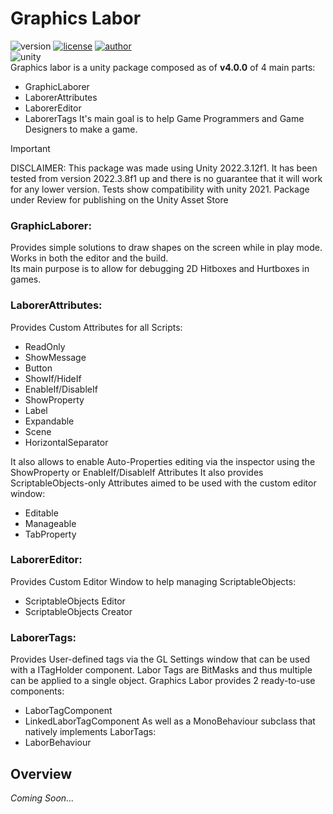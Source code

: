 # Graphics Labor 

![version](https://img.shields.io/badge/Version-4.0.2-blue)
[![license](https://img.shields.io/badge/License-GNU-green)](https://github.com/KSXGitHub/GPL-3.0)
[![author](https://img.shields.io/badge/Author-JariBou-orange)](https://jaribou.github.io/)  
![unity](https://img.shields.io/badge/Unity-2022.3-blue)  
Graphics labor is a unity package composed as of **v4.0.0** of 4 main parts:
- GraphicLaborer
- LaborerAttributes
- LaborerEditor
- LaborerTags
It's main goal is to help Game Programmers and Game Designers to make a game.

> [!IMPORTANT]
> DISCLAIMER: This package was made using Unity 2022.3.12f1.
> It has been tested from version 2022.3.8f1 up and there is no guarantee that it will work for any lower version.
> Tests show compatibility with unity 2021.
> Package under Review for publishing on the Unity Asset Store

### GraphicLaborer:
Provides simple solutions to draw shapes on the screen while in play mode. Works in both the editor and the build.  
Its main purpose is to allow for debugging 2D Hitboxes and Hurtboxes in games.

### LaborerAttributes:
Provides Custom Attributes for all Scripts:
- ReadOnly
- ShowMessage
- Button
- ShowIf/HideIf
- EnableIf/DisableIf
- ShowProperty
- Label
- Expandable
- Scene
- HorizontalSeparator

It also allows to enable Auto-Properties editing via the inspector using the ShowProperty or EnableIf/DisableIf Attributes
It also provides ScriptableObjects-only Attributes aimed to be used with the custom editor window:
- Editable
- Manageable
- TabProperty

### LaborerEditor:
Provides Custom Editor Window to help managing ScriptableObjects:
- ScriptableObjects Editor
- ScriptableObjects Creator

### LaborerTags:

Provides User-defined tags via the GL Settings window that can be used with a ITagHolder component. Labor Tags are BitMasks and thus multiple can be applied to a single object. Graphics Labor provides 2 ready-to-use components:
- LaborTagComponent
- LinkedLaborTagComponent
As well as a MonoBehaviour subclass that natively implements LaborTags:
- LaborBehaviour

## Overview
*Coming Soon...*

